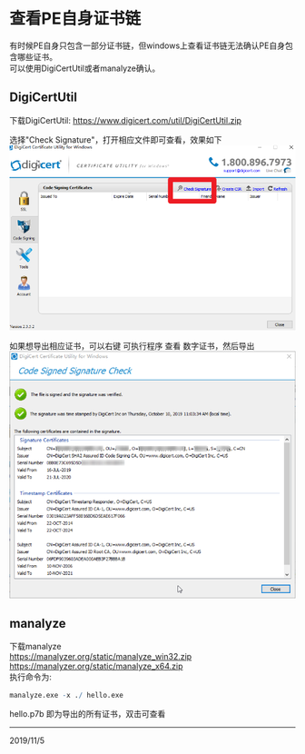 # 查看PE自身证书链

有时候PE自身只包含一部分证书链，但windows上查看证书链无法确认PE自身包含哪些证书。  
可以使用DigiCertUtil或者manalyze确认。  

## DigiCertUtil
下载DigiCertUtil: https://www.digicert.com/util/DigiCertUtil.zip  

选择"Check Signature"，打开相应文件即可查看，效果如下  
![](images/Check_Signature.png)  

如果想导出相应证书，可以右键 可执行程序 查看 数字证书，然后导出  
![](images/Check_Result.png)  


## manalyze
下载manalyze  
https://manalyzer.org/static/manalyze_win32.zip  
https://manalyzer.org/static/manalyze_x64.zip  
执行命令为:  
```r
manalyze.exe -x ./ hello.exe
```
hello.p7b 即为导出的所有证书，双击可查看  


---
2019/11/5  
